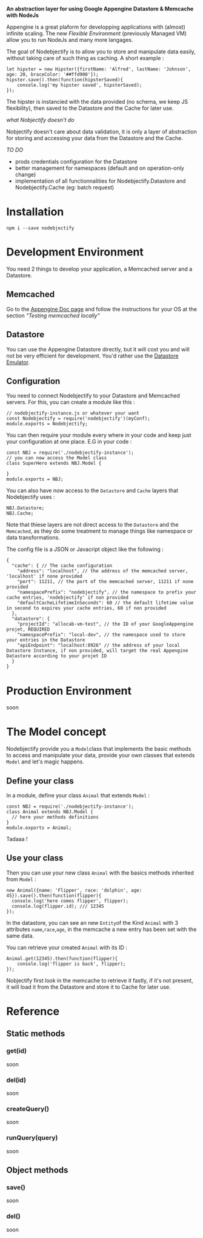 **An abstraction layer for using Google Appengine Datastore & Memcache with NodeJs**

Appengine is a great plaform for developping applications with (almost) infinite scaling.
The new *Flexible Environment* (previously Managed VM) allow you to run NodeJs and many more langages.

The goal of Nodebjectify is to allow you to store and manipulate data easily, without taking care of such thing as caching.
A short example :

    let hipster = new Hipster({firstName: 'Alfred', lastName: 'Johnson', age: 20, braceColor: '##ffd900'});
    hipster.save().then(function(hipsterSaved){
        console.log('my hipster saved', hipsterSaved);
    });

The hipster is instancied with the data provided (no schema, we keep JS flexibility), then saved to the Datastore and the Cache for later use.

*what Nobjectify doesn't do*

Nobjectify doesn't care about data validation, it is only a layer of abstraction for storing and accessing your data from the Datastore and the Cache.

*TO DO*

* prods credentials configuration for the Datastore
* better management for namespaces (default and on operation-only change)
* implementation of all functionnalities for Nodebjectify.Datastore and Nodebjectify.Cache (eg: batch request)

# Installation

    npm i --save nodebjectify

# Development Environment

You need 2 things to develop your application, a Memcached server and a Datastore.
## Memcached

Go to the [Appengine Doc page](https://cloud.google.com/appengine/docs/flexible/nodejs/caching-application-data) and follow the instructions for your OS at the section *"Testing memcached locally"*

## Datastore
You can use the Appengine Datastore directly, but it will cost you and will not be very efficient for development.
You'd rather use the [Datastore Emulator](https://cloud.google.com/datastore/docs/tools/datastore-emulator).

## Configuration
You need to connect Nodebjectify to your Datastore and Memcached servers.
For this, you can create a module like this :

    // nodebjectify-instance.js or whatever your want
    const Nodebjectify = require('nodebjectify')(myConf);
    module.exports = Nodebjectify;

You can then require your module every where in your code and keep just your configuration at one place.
E.G in your code :

    const NBJ = require('./nodebjectify-instance');
    // you can now access the Model class
    class SuperHero extends NBJ.Model {

    }
    module.exports = NBJ;

You can also have now access to the `Datastore` and `Cache` layers that Nodebjectify uses :

    NBJ.Datastore;
    NBJ.Cache;   

Note that thiese layers are not direct access to the `Datastore` and the `Memcached`, as they do some treatment to manage things like namespace or data transformations.

The config file is a JSON or Javacript object like the following :

    {
      "cache": { // The cache configuration
        "address": "localhost", // the address of the memcached server, 'localhost' if none provided
        "port": 11211, // the port of the memcached server, 11211 if none provided
        "namespacePrefix": "nodebjectify", // the namespace to prefix your cache entries, 'nodebjectify' if non provided
        "defaultCacheLifetimeInSeconds": 60 // the default lifetime value in second to expires your cache entries, 60 if non provided
      },
      "datastore": {
        "projectId": "allocab-vm-test", // the ID of your GoogleAppengine projet, REQUIRED
        "namespacePrefix": "local-dev", // the namespace used to store your entries in the Datastore
        "apiEndpoint": "localhost:8926" // the address of your local Datastore Instance, if non provided, will target the real Appengine Datastore according to your projet ID
      }
    }    


# Production Environment
soon

# The Model concept

Nodebjectify provide you a `Model`class that implements the basic methods to access and manipulate your data, provide your own classes that extends `Model` and let's magic happens.

## Define your class

In a module, define your class `Animal` that extends `Model` :

    const NBJ = require('./nodebjectify-instance');
    class Animal extends NBJ.Model {
      // here your methods definitions
    }
    module.exports = Animal;

Tadaaa !

## Use your class

Then you can use your new class `Animal` with the basics methods inherited from `Model` :

    new Animal({name: 'Flipper', race: 'dolphin', age: 45}).save().then(function(flipper){
      console.log('here comes flipper', flipper);
      console.log(flipper.id); /// 12345
    });

In the datastore, you can see an new `Entity`of the Kind `Animal` with 3 attributes `name`,`race`,`age`, in the memcache a new entry has been set with the same data.

You can retrieve your created `Animal` with its ID :

    Animal.get(12345).then(function(flipper){
        console.log('flipper is back', flipper);
    });

Nobjectify first look in the memcache to retrieve it fastly, if it's not present, it will load it from the Datastore and store it to Cache for later use.

# Reference

## Static methods

### get(id)
soon
### del(id)
soon
### createQuery()
soon
### runQuery(query)
soon

## Object methods

### save()
soon
### del()
soon
